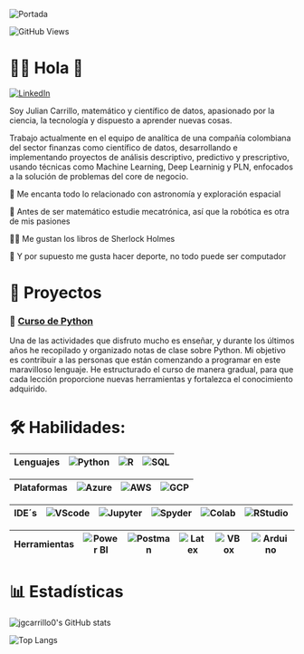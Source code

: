 ![Portada](https://github.com/jgcarrillo0/jgcarrillo0/blob/main/Portada_.gif)


![GitHub Views](https://komarev.com/ghpvc/?username=jgcarrillo0&color=2685BF)

# 👨‍🚀 Hola 👋
[![LinkedIn](https://img.shields.io/badge/LinkedIn-Julian_Carrillo-101010?style=for-the-badge&logo=linkedin&logoColor=white&labelColor=0A66C2)](https://www.linkedin.com/in/jgcarrillo0)

Soy Julian Carrillo, matemático y científico de datos, apasionado por la ciencia, la tecnología y dispuesto a aprender nuevas cosas.

Trabajo actualmente en el equipo de analítica de una compañía colombiana del sector finanzas como científico de datos, desarrollando e implementando proyectos de análisis descriptivo, predictivo y prescriptivo, usando técnicas como Machine Learning, Deep Learninig y PLN, enfocados a la solución de problemas del core de negocio.

🚀 Me encanta todo lo relacionado con astronomía y exploración espacial

🦾 Antes de ser matemático estudie mecatrónica, así que la robótica es otra de mis pasiones

🕵️‍♂️ Me gustan los libros de Sherlock Holmes

💪 Y por supuesto me gusta hacer deporte, no todo puede ser computador

# 💼 Proyectos

### 📌 [Curso de Python](https://github.com/jgcarrillo0/Curso_Python)

Una de las actividades que disfruto mucho es enseñar, y durante los últimos años he recopilado y organizado notas de clase sobre Python. Mi objetivo es contribuir a las personas que están comenzando a programar en este maravilloso lenguaje. He estructurado el curso de manera gradual, para que cada lección proporcione nuevas herramientas y fortalezca el conocimiento adquirido.

# 🛠️ Habilidades:

| Lenguajes | ![Python](https://img.shields.io/badge/Python-47A141?style=for-the-badge&logo=Python&logoColor=white&labelColor=101010) | ![R](https://img.shields.io/badge/R-276DC3?style=for-the-badge&logo=R&logoColor=white&labelColor=101010) | ![SQL](https://img.shields.io/badge/SQL-999999?style=for-the-badge&logo=Liquibase&logoColor=white&labelColor=101010) |
|-----------|---|---|---|

| Plataformas | ![Azure](https://img.shields.io/badge/Azure-0089D6?style=for-the-badge&logo=microsoft-azure&logoColor=white&labelColor=101010) | ![AWS](https://img.shields.io/badge/AWS-232F3E?style=for-the-badge&logo=amazon-aws&logoColor=white&labelColor=101010)| ![GCP](https://img.shields.io/badge/Google_Cloud-4285F4?style=for-the-badge&logo=google-cloud&logoColor=white&labelColor=101010) |
|-----------|---|---|---|

| IDE´s | ![VScode](https://img.shields.io/badge/VSCode-0078D4?style=for-the-badge&logo=visual%20studio%20code&logoColor=white&labelColor=101010) | ![Jupyter](https://img.shields.io/badge/Jupyter-F37626.svg?style=for-the-badge&logo=Jupyter&logoColor=white&labelColor=101010) | ![Spyder](https://img.shields.io/badge/spyder%20ide-FF0000?style=for-the-badge&logo=spyder%20ide&logoColor=white&labelColor=101010) | ![Colab](https://img.shields.io/badge/Google%20Colab-F9AB00?style=for-the-badge&logo=Google%20Colab&logoColor=white&labelColor=101010) | ![RStudio](https://img.shields.io/badge/RStudio-75AADB?style=for-the-badge&logo=RStudio&logoColor=white&labelColor=101010) |
|-----------|---|---|---|---|---|

| Herramientas| ![Power BI](https://img.shields.io/badge/Power_BI-F2C811?style=for-the-badge&logo=Power-BI&logoColor=white&labelColor=101010) | ![Postman](https://img.shields.io/badge/Postman-FF6C37?style=for-the-badge&logo=Postman&logoColor=white&labelColor=101010) | ![Latex](https://img.shields.io/badge/LaTeX-47A141?style=for-the-badge&logo=LaTeX&logoColor=white&labelColor=101010) | ![VBox](https://img.shields.io/badge/VirtualBox-21416b?style=for-the-badge&logo=VirtualBox&logoColor=white&labelColor=101010) | ![Arduino](https://img.shields.io/badge/Arduino-00979D?style=for-the-badge&logo=Arduino&logoColor=white&labelColor=101010) |
|-----------|---|---|---|---|---|

# 📊 Estadísticas

![jgcarrillo0's GitHub stats](https://github-readme-stats.vercel.app/api/?username=jgcarrillo0&show_icons=true&theme=tokyonight\&locale=es)

![Top Langs](https://github-readme-stats.vercel.app/api/top-langs/?username=jgcarrillo0&theme=tokyonight&progress=true\&locale=es)


